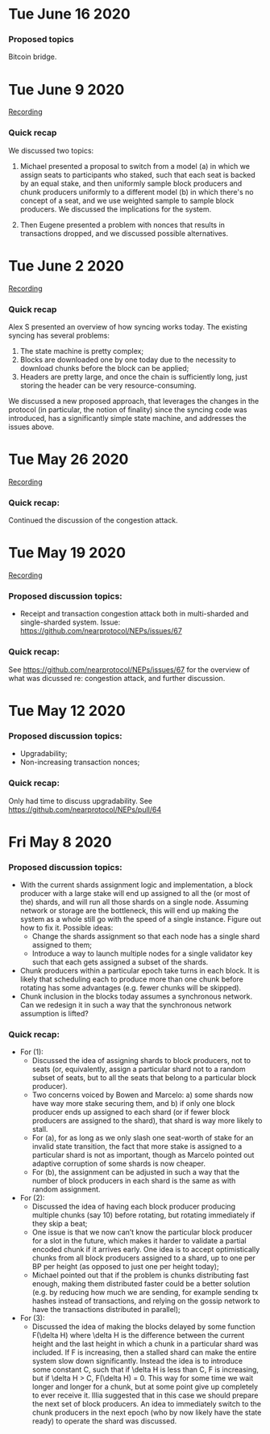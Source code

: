 # Tue June 16 2020

### Proposed topics

Bitcoin bridge.

# Tue June 9 2020

[Recording](https://www.youtube.com/watch?v=mW1bppuXgKY)

### Quick recap

We discussed two topics:

1. Michael presented a proposal to switch from a model (a) in which we assign seats to participants who staked, such that each seat is backed by an equal stake, and then uniformly sample block producers and chunk producers uniformly to a different model (b) in which there's no concept of a seat, and we use weighted sample to sample block producers. We discussed the implications for the system.

2. Then Eugene presented a problem with nonces that results in transactions dropped, and we discussed possible alternatives.

# Tue June 2 2020

[Recording](https://www.youtube.com/watch?v=9UmUmG1-5H4)

### Quick recap

Alex S presented an overview of how syncing works today. The existing syncing has several problems:

1. The state machine is pretty complex;
2. Blocks are downloaded one by one today due to the necessity to download chunks before the block can be applied;
3. Headers are pretty large, and once the chain is sufficiently long, just storing the header can be very resource-consuming.

We discussed a new proposed approach, that leverages the changes in the protocol (in particular, the notion of finality) since the syncing code was introduced, has a significantly simple state machine, and addresses the issues above.

# Tue May 26 2020

[Recording](https://www.youtube.com/watch?v=HDE_mX-fi0k)

### Quick recap:
Continued the discussion of the congestion attack. 

# Tue May 19 2020

[Recording](https://www.youtube.com/watch?v=oC7CibKbLkA)

### Proposed discussion topics:
* Receipt and transaction congestion attack both in multi-sharded and single-sharded system. Issue: https://github.com/nearprotocol/NEPs/issues/67

### Quick recap:
See https://github.com/nearprotocol/NEPs/issues/67 for the overview of what was dicussed re: congestion attack, and further discussion.

# Tue May 12 2020

### Proposed discussion topics:
* Upgradability;
* Non-increasing transaction nonces;

### Quick recap:
Only had time to discuss upgradability.
See https://github.com/nearprotocol/NEPs/pull/64

# Fri May 8 2020
### Proposed discussion topics:
* With the current shards assignment logic and implementation, a block producer with a large stake will end up assigned to all the (or most of the) shards, and will run all those shards on a single node. Assuming network or storage are the bottleneck, this will end up making the system as a whole still go with the speed of a single instance.
Figure out how to fix it. Possible ideas:  
  * Change the shards assignment so that each node has a single shard assigned to them;
  * Introduce a way to launch multiple nodes for a single validator key such that each gets assigned a subset of the shards.
* Chunk producers within a particular epoch take turns in each block. It is likely that scheduling each to produce more than one chunk before rotating has some advantages (e.g. fewer chunks will be skipped).
* Chunk inclusion in the blocks today assumes a synchronous network. Can we redesign it in such a way that the synchronous network assumption is lifted?

### Quick recap:
* For (1):
  * Discussed the idea of assigning shards to block producers, not to seats (or, equivalently, assign a particular shard not to a random subset of seats, but to all the seats that belong to a particular block producer).
  * Two concerns voiced by Bowen and Marcelo: a) some shards now have way more stake securing them, and b) if only one block producer ends up assigned to each shard (or if fewer block producers are assigned to the shard), that shard is way more likely to stall.
  * For (a), for as long as we only slash one seat-worth of stake for an invalid state transition, the fact that more stake is assigned to a particular shard is not as important, though as Marcelo pointed out adaptive corruption of some shards is now cheaper.
  * For (b), the assignment can be adjusted in such a way that the number of block producers in each shard is the same as with random assignment.
* For (2):
  * Discussed the idea of having each block producer producing multiple chunks (say 10) before rotating, but rotating immediately if they skip a beat;
  * One issue is that we now can’t know the particular block producer for a slot in the future, which makes it harder to validate a partial encoded chunk if it arrives early. One idea is to accept optimistically chunks from all block producers assigned to a shard, up to one per BP per height (as opposed to just one per height today);
  * Michael pointed out that if the problem is chunks distributing fast enough, making them distributed faster could be a better solution (e.g. by reducing how much we are sending, for example sending tx hashes instead of transactions, and relying on the gossip network to have the transactions distributed in parallel);
* For (3):
  *   Discussed the idea of making the blocks delayed by some function F(\delta H) where \delta H is the difference between the current height and the last height in which a chunk in a particular shard was included. If F is increasing, then a stalled shard can make the entire system slow down significantly. Instead the idea is to introduce some constant C, such that if \delta H is less than C, F is increasing, but if \delta H > C, F(\delta H) = 0. This way for some time we wait longer and longer for a chunk, but at some point give up completely to ever receive it. Illia suggested that in this case we should prepare the next set of block producers. An idea to immediately switch to the chunk producers in the next epoch (who by now likely have the state ready) to operate the shard was discussed.

